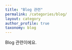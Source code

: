 ```yaml
---
title: "Blog 관련"
permalink: /categories/blog/
layout: category
author_profile: true
taxonomy: blog
---
```


Blog 관련이에요.
